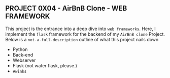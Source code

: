 ## PROJECT 0X04 - AirBnB Clone - WEB FRAMEWORK
This project is the entrance into a deep dive into `web frameworks`.
Here, I implement the `flask` framework for the backend of my `AirBnB clone` Project.
Below is a `not-a-full-description` outline of what this project nails down
- Python
- Back-end
- Webserver
- Flask (not water flask, please.)
- `#winks`
